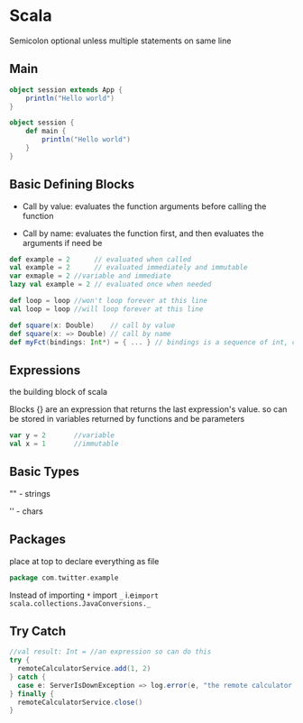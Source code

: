 # Scala

Semicolon optional unless multiple statements on same line

## Main

```scala
object session extends App {
    println("Hello world")
}

object session {
    def main {
        println("Hello world")
    }
}
```

## Basic Defining Blocks 

- Call by value: evaluates the function arguments before calling the function

- Call by name: evaluates the function first, and then evaluates the arguments if need be

```scala
def example = 2      // evaluated when called
val example = 2      // evaluated immediately and immutable
var exmaple = 2 //variable and immediate
lazy val example = 2 // evaluated once when needed

def loop = loop //won't loop forever at this line
val loop = loop //will loop forever at this line

def square(x: Double)    // call by value
def square(x: => Double) // call by name
def myFct(bindings: Int*) = { ... } // bindings is a sequence of int, containing a varying # of arguments
```

## Expressions

the building block of scala

Blocks {} are an expression that returns the last expression's value. so can be stored in variables returned by functions and be parameters

```scala
var y = 2		//variable	
val x = 1		//immutable
```

## Basic Types

"" - strings

'' - chars 



##  Packages

place at top to declare everything as file

```scala
package com.twitter.example
```

Instead of importing `*` import `_` i.e`import scala.collections.JavaConversions._` 

## Try Catch

```scala
//val result: Int = //an expression so can do this
try {
  remoteCalculatorService.add(1, 2)
} catch {
  case e: ServerIsDownException => log.error(e, "the remote calculator service is unavailable. should have kept your trusty HP.")
} finally {
  remoteCalculatorService.close()
}
```

